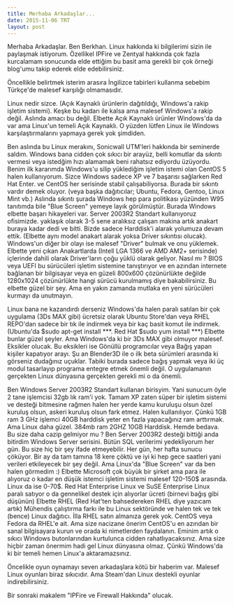 ```yaml
---
title: Merhaba Arkadaşlar...
date: 2015-11-06 TRT
layout: post
---
```


Merhaba Arkadaşlar. Ben Berkhan. Linux hakkında ki bilgilerimi sizin ile paylaşmak istiyorum. Özellikel IPFire ve Zentyal hakkında çok fazla kurcalamam sonucunda elde ettiğim bu basit ama gerekli bir çok örneği blog'umu takip ederek elde edebilirsiniz.

Öncellikle belirtmek isterim arasıra İngilizce tabirleri kullanma sebebim Türkçe'de malesef karşılığı olmamasıdır.

Linux nedir sizce. (Açık Kaynaklı ürünlerin dağıtıldığı, Windows'a rakip işletim sistemi). Keşke bu kadarı ile kalsa ama malesef Windows'a rakip değil. Aslında amacı bu değil. Elbette Açık Kaynaklı ürünler Windows'da da var ama Linux'un temeli Açık Kaynaklı. O yüzden lütfen Linux ile Windows karşılaştırmalarını yapmaya gerek yok şimdiden.

Ben aslında bu Linux merakını, Sonicwall UTM'leri hakkında bir seminerde saldım. Windows bana cidden çok sıkıcı bir arayüz, belli komutlar da sıkıntı vermesi veya istedğim hızı alamamak beni rahatsız ediyordu üzüyordu. Benim ilk kararımda Windows'u silip yüklediğim işletim istemi olan CentOS 5 halen kullanıyorum. Sizce Windows sadece XP ve 7 başarısı sağlarken Red Hat Enter. ve CentOS her serisinde stabil çalışabiliyorsa. Burada bir sıkıntı vardır demek oluyor. (veya başka dağıtıcılar; Ubuntu, Fedora, Gentoo, Linux Mint vb.) Aslında sıkıntı şurada Windows hep para politikası yüzünden W95 tanıtımda bile "Blue Screen" yemeye layık görülmüştür. Burada Windows elbette başarı hikayeleri var. Server 2003R2 Standart kullanıyoruz ofisimizde. yaklaşık olarak 3-5 sene aralıksız çalışan makina artık anakart buraya kadar dedi ve bitti. Bizde sadece Harddisk'i alarak yolumuza devam ettik. (Elbette aynı model anakart alarak yoksa Driver sıkıntısı olucak). Windows'un diğer bir olayı ise malesef "Driver" bulmak ve onu yüklemek. Elbette yeni çıkan Anakartlarda (Intell LGA 1366 ve AMD AM2+ serisinde) içlerinde dahili olarak Driver'ların çoğu yüklü olarak geliyor. Nasıl mı ? BIOS veya UEFI bu sürücüleri işletim sistemine tanıştırıyor ve en azından internete bağlanan bir bilgisayar veya en güzeli 800x600 çözünürlükte değilde 1280x1024 çözünürlükte hangi sürücü kurulmamış diye bakabilirsiniz. Bu elbette güzel bir şey. Ama en yakın zamanda mutlaka en yeni sürücüleri kurmayı da unutmayın.

Linux bana ne kazandırdı derseniz Windows'da halen paralı satılan bir çok uygulama (3Ds MAX gibi) ücretsiz olarak Ubuntu Store'dan veya RHEL REPO'dan sadece bir tık ile indirmek veya bir kaç basit komut ile indirmek. (Ubuntu'da $sudo apt-get install ***. Red Hat $sudo yum install ***) Elbette bunlar güzel şeyler. Ama Windows'da ki bir 3Ds MAX gibi olmuyor malesef. Eksikler olucak. Bu eksikleri ise Gönüllü programcılar veya Bağış yapan kişiler kapatıyor arayı. Şu an Blender3D ile o ilk beta sürümleri arasında ki görseniz dudağınız uçuklar. Tabiki burada sadece bağış yapmak veya iki üç modul tasarlayıp programa entegre etmek önemli değil. O uygulamanın gerçekten Linux dünyasına gerçekten gerekli mi o da önemli.

Ben Windows Server 2003R2 Standart kullanan birisyim. Yani sunucum öyle 2 tane işlemcisi 32gb lık ram'i yok. Tamam XP zaten süper bir işletim sistemi ve desteği bitmesine rağmen halen her yerde kamu kuruluşu olsun özel kuruluş olsun, askeri kuruluş olsun fark etmez. Halen kullanılıyor. Çünkü 1GB ram 3 GHz işlemci 40GB harddisk yeter en fazla yapacağınız ram arttırmak. Ama Linux daha güzel. 384mb ram 2GHZ 10GB Harddisk. Hemde bedava. Bu size daha cazip gelmiyor mu ? Ben Server 2003R2 desteği bittiği anda bitirdim Windows Server serisini. Bütün SQL verilerimi yedekliyorum her gün. Bu size hiç bir şey ifade etmeyebilir. Her gün, her hafta sunucu çöküyor. Bir ay da tam tamına 18 kere çöktü ve iyi ki hep gece saatleri yani verileri etkileyecek bir şey değil. Ama Linux'da "Blue Screen" var da ben halen görmedim :) Elbette Microsoft çok büyük bir şirket ama para ile alıyoruz o kadar en düşük istemci işletim sistemi malesef 120-150$ arasında. Linux da ise 0-70$. Red Hat Enterprise Linux ve SuSE Enterprise Linux paralı satıyor o da gennelikel destek için alıyorlar ücreti (birnevi bağış gibi düşünün) Elbette RHEL (Red Hat'ten bahsedereken RHEL diye yazıcam artık) Mühendis çalıştırma farkı ile bu Linux sektöründe ve halen tek ve tek (bence) Linux dağıtıcı. İlla RHEL satın almanıza gerek yok. CentOS veya Fedora da RHEL'e ait. Ama size nacizane önerim CentOS'u en azından bir sanal bilgisayara kurun ve orada ki nimetlerden faydalanın. Eminim artık o sıkıcı Windows butonlarından kurtulunca cidden rahatlıyacaksınız. Ama size hiçbir zaman önermim hadi gel Linux dünyasına olmaz. Çünkü Windows'da ki bir temeli hemen Linux'a aktaramazsınız.

Öncelikle oyun oynamayı seven arkadaşlara kötü bir haberim var. Malesef Linux oyunları biraz sıkıcıdır. Ama Steam'dan Linux destekli oyunlar indirebilirsiniz.

Bir sonraki makalem "IPFire ve Firewall Hakkında" olucak.
